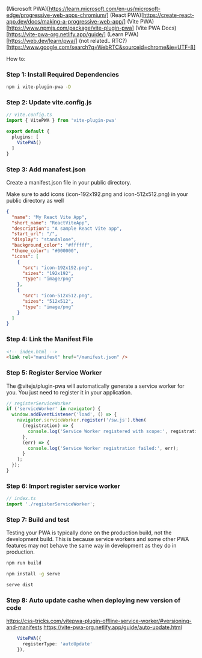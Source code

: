 (Microsoft PWA)[https://learn.microsoft.com/en-us/microsoft-edge/progressive-web-apps-chromium/]
(React PWA)[https://create-react-app.dev/docs/making-a-progressive-web-app/]
(Vite PWA)[https://www.npmjs.com/package/vite-plugin-pwa]
(Vite PWA Docs)[https://vite-pwa-org.netlify.app/guide/]
(Learn PWA)[https://web.dev/learn/pwa/]
(not related.. RTC?)[https://www.google.com/search?q=WebRTC&sourceid=chrome&ie=UTF-8]

How to:

### Step 1: Install Required Dependencies
```bash
npm i vite-plugin-pwa -D 
```

### Step 2: Update vite.config.js
```ts
// vite.config.ts
import { VitePWA } from 'vite-plugin-pwa'

export default {
  plugins: [
    VitePWA()
  ]
}
```

### Step 3: Add manafest.json
Create a manifest.json file in your public directory. 

Make sure to add icons (icon-192x192.png and icon-512x512.png) in your public directory as well

```json
{
  "name": "My React Vite App",
  "short_name": "ReactViteApp",
  "description": "A sample React Vite app",
  "start_url": "/",
  "display": "standalone",
  "background_color": "#ffffff",
  "theme_color": "#000000",
  "icons": [
    {
      "src": "icon-192x192.png",
      "sizes": "192x192",
      "type": "image/png"
    },
    {
      "src": "icon-512x512.png",
      "sizes": "512x512",
      "type": "image/png"
    }
  ]
}
```

### Step 4: Link the Manifest File

```html
<!-- index.html -->
<link rel="manifest" href="/manifest.json" />
```

### Step 5: Register Service Worker

The @vitejs/plugin-pwa will automatically generate a service worker for you. You just need to register it in your application.


```ts
// registerServiceWorker
if ('serviceWorker' in navigator) {
  window.addEventListener('load', () => {
    navigator.serviceWorker.register('/sw.js').then(
      (registration) => {
        console.log('Service Worker registered with scope:', registration.scope);
      },
      (err) => {
        console.log('Service Worker registration failed:', err);
      }
    );
  });
}
```

### Step 6: Import register service worker

```ts
// index.ts
import './registerServiceWorker';
```

### Step 7: Build and test

Testing your PWA is typically done on the production build, not the development build. This is because service workers and some other PWA features may not behave the same way in development as they do in production.

```bash
npm run build
```

```bash
npm install -g serve
```

```bash
serve dist
```

### Step 8: Auto update cashe when deploying new version of code 
https://css-tricks.com/vitepwa-plugin-offline-service-worker/#versioning-and-manifests
https://vite-pwa-org.netlify.app/guide/auto-update.html

```vite.config.ts
    VitePWA({
      registerType: 'autoUpdate'
    }),
```
